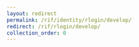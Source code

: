 ```yaml
---
layout: redirect
permalink: /rif/identity/rlogin/develop/
redirect: /rif/rlogin/develop/
collection_order: 0
---
```


